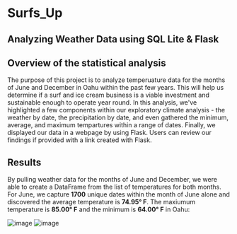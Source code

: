 # Surfs_Up
## Analyzing Weather Data using SQL Lite &amp; Flask

## Overview of the statistical analysis

The purpose of this project is to analyze temperuature data for the months of June and December in Oahu within the past few years. This will help us determine if a surf and ice cream business is a viable investment and sustainable enough to operate year round. In this analysis, we've highlighted a few components within our exploratory climate analysis - the weather by date, the precipitation by date, and even gathered the minimum, average, and maximum tempartures within a range of dates. Finally, we displayed our data in a webpage by using Flask. Users can review our findings if provided with a link created with Flask.

## Results
By pulling weather data for the months of June and December, we were able to create a DataFrame from the list of temperatures for both months. For June, we capture **1700** unique dates within the month of June alone and discovered the average temperature is **74.95° F**. The maxiumum temperature is **85.00° F** and the minimum is **64.00° F** in Oahu:

![image](https://user-images.githubusercontent.com/89496798/145729529-862654b4-4d7b-49f6-b223-b330c270d08e.png)
     ![image](https://user-images.githubusercontent.com/89496798/145729523-f45ca655-421e-4a4b-9668-53f86eca39ab.png)


